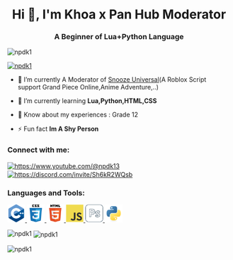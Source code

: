 <h1 align="center">Hi 👋, I'm Khoa x Pan Hub Moderator</h1>
<h3 align="center">A Beginner of Lua+Python Language</h3>

<p align="left"> <img src="https://komarev.com/ghpvc/?username=npdk1&label=Profile%20views&color=0e75b6&style=flat" alt="npdk1" /> </p>

<p align="left"> <a href="https://github.com/ryo-ma/github-profile-trophy"><img src="https://github-profile-trophy.vercel.app/?username=npdk1" alt="npdk1" /></a> </p>

- 🔭 I’m currently A Moderator of [Snooze Universal](https://discord.com/invite/hkQgn9P2mM)(A Roblox Script support Grand Piece Online,Anime Adventure,..)

- 🌱 I’m currently learning **Lua,Python,HTML,CSS**

- 📄 Know about my experiences : Grade 12

- ⚡ Fun fact **Im A Shy Person**

<h3 align="left">Connect with me:</h3>
<p align="left">
<a href="https://www.youtube.com/@npdk13/videos" target="blank"><img align="center" src="https://raw.githubusercontent.com/rahuldkjain/github-profile-readme-generator/master/src/images/icons/Social/youtube.svg" alt="https://www.youtube.com/@npdk13" height="30" width="40" /></a>
<a href="https://discord.gg/https://discord.com/invite/Sh6kR2WQsb" target="blank"><img align="center" src="https://raw.githubusercontent.com/rahuldkjain/github-profile-readme-generator/master/src/images/icons/Social/discord.svg" alt="https://discord.com/invite/Sh6kR2WQsb" height="30" width="40" /></a>
</p>

<h3 align="left">Languages and Tools:</h3>
<p align="left"> <a href="https://www.w3schools.com/cpp/" target="_blank" rel="noreferrer"> <img src="https://raw.githubusercontent.com/devicons/devicon/master/icons/cplusplus/cplusplus-original.svg" alt="cplusplus" width="40" height="40"/> </a> <a href="https://www.w3schools.com/css/" target="_blank" rel="noreferrer"> <img src="https://raw.githubusercontent.com/devicons/devicon/master/icons/css3/css3-original-wordmark.svg" alt="css3" width="40" height="40"/> </a> <a href="https://www.w3.org/html/" target="_blank" rel="noreferrer"> <img src="https://raw.githubusercontent.com/devicons/devicon/master/icons/html5/html5-original-wordmark.svg" alt="html5" width="40" height="40"/> </a> <a href="https://developer.mozilla.org/en-US/docs/Web/JavaScript" target="_blank" rel="noreferrer"> <img src="https://raw.githubusercontent.com/devicons/devicon/master/icons/javascript/javascript-original.svg" alt="javascript" width="40" height="40"/> </a> <a href="https://www.photoshop.com/en" target="_blank" rel="noreferrer"> <img src="https://raw.githubusercontent.com/devicons/devicon/master/icons/photoshop/photoshop-line.svg" alt="photoshop" width="40" height="40"/> </a> <a href="https://www.python.org" target="_blank" rel="noreferrer"> <img src="https://raw.githubusercontent.com/devicons/devicon/master/icons/python/python-original.svg" alt="python" width="40" height="40"/> </a> </p>

<p><img align="left" src="https://github-readme-stats.vercel.app/api/top-langs?username=npdk1&show_icons=true&locale=en&layout=compact" alt="npdk1" /></p>

<p>&nbsp;<img align="center" src="https://github-readme-stats.vercel.app/api?username=npdk1&show_icons=true&locale=en" alt="npdk1" /></p>

<p><img align="center" src="https://github-readme-streak-stats.herokuapp.com/?user=npdk1&" alt="npdk1" /></p>

